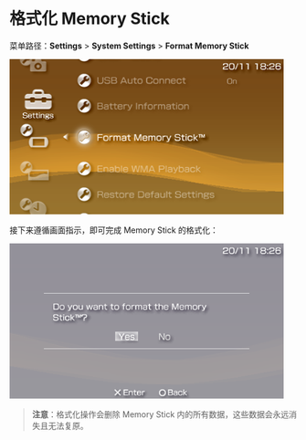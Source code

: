 # 格式化 Memory Stick

菜单路径：**Settings** > **System Settings** > **Format Memory Stick**

![格式化 Memory Stick 菜单](format-memory-stick.png "格式化 Memory Stick 菜单")

接下来遵循画面指示，即可完成 Memory Stick 的格式化：

![确认格式化 Memory Stick](confirm-format-memory-stick.png "确认格式化 Memory Stick")

> **注意**：格式化操作会删除 Memory Stick 内的所有数据，这些数据会永远消失且无法复原。
